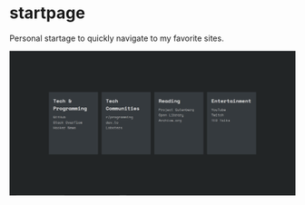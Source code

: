 # startpage
Personal startage to quickly navigate to my favorite sites. 

![screenshot of how the page looks](./screenshot.png)
